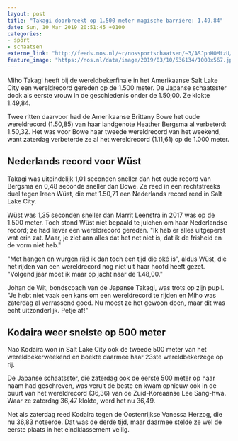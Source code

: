 ```yaml
---
layout: post
title: "Takagi doorbreekt op 1.500 meter magische barrière: 1.49,84"
date: Sun, 10 Mar 2019 20:51:45 +0100
categories: 
- sport 
- schaatsen 
externe_link: "http://feeds.nos.nl/~r/nossportschaatsen/~3/ASJpnHOMtzU/2275417"
feature_image: "https://nos.nl/data/image/2019/03/10/536134/1008x567.jpg"
---
```


<p>Miho Takagi heeft bij de wereldbekerfinale in het Amerikaanse Salt Lake City een wereldrecord gereden op de 1.500 meter. De Japanse schaatsster dook als eerste vrouw in de geschiedenis onder de 1.50,00. Ze klokte 1.49,84.</p>
<p>Twee ritten daarvoor had de Amerikaanse Brittany Bowe het oude wereldrecord (1.50,85) van haar landgenote Heather Bergsma al verbeterd: 1.50,32. Het was voor Bowe haar tweede wereldrecord van het weekend, want zaterdag verbeterde ze al het wereldrecord (1.11,61) op de 1.000 meter.</p>
<h2>Nederlands record voor Wüst</h2>
<p>Takagi was uiteindelijk 1,01 seconden sneller dan het oude record van Bergsma en 0,48 seconde sneller dan Bowe. Ze reed in een rechtstreeks duel tegen Ireen Wüst, die met 1.50,71 een Nederlands record reed in Salt Lake City.</p>
<p>Wüst was 1,35 seconden sneller dan Marrit Leenstra in 2017 was op de 1.500 meter. Toch stond Wüst niet bepaald te juichen om haar Nederlandse record; ze had liever een wereldrecord gereden. "Ik heb er alles uitgeperst wat erin zat. Maar, je ziet aan alles dat het net niet is, dat ik de frisheid en de vorm niet heb."</p>
<p>"Met hangen en wurgen rijd ik dan toch een tijd die oké is", aldus Wüst, die het rijden van een wereldrecord nog niet uit haar hoofd heeft gezet. "Volgend jaar moet ik maar op jacht naar de 1.48,00."</p>
<p>Johan de Wit, bondscoach van de Japanse Takagi, was trots op zijn pupil. "Je hebt niet vaak een kans om een wereldrecord te rijden en Miho was zaterdag al verrassend goed. Nu moest ze het gewoon doen, maar dit was echt uitzonderlijk. Petje af!"</p>
<h2>Kodaira weer snelste op 500 meter</h2>
<p>Nao Kodaira won in Salt Lake City ook de tweede 500 meter van het wereldbekerweekend en boekte daarmee haar 23ste wereldbekerzege op rij.</p>
<p>De Japanse schaatsster, die zaterdag ook de eerste 500 meter op haar naam had geschreven, was veruit de beste en kwam opnieuw ook in de buurt van het wereldrecord (36,36) van de Zuid-Koreaanse Lee Sang-hwa. Waar ze zaterdag 36,47 klokte, werd het nu 36,49.</p>
<p>Net als zaterdag reed Kodaira tegen de Oostenrijkse Vanessa Herzog, die nu 36,83 noteerde. Dat was de derde tijd, maar daarmee stelde ze wel de eerste plaats in het eindklassement veilig.</p><img src="http://feeds.feedburner.com/~r/nossportschaatsen/~4/ASJpnHOMtzU" height="1" width="1" alt=""/>
